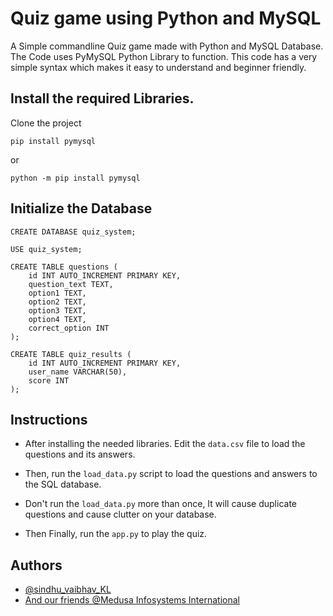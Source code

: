 
# Quiz game using Python and MySQL
A Simple commandline Quiz game made with Python and MySQL Database.
The Code uses PyMySQL Python Library to function. This code has a very simple syntax which makes it easy to understand and beginner friendly.



## Install the required Libraries.

Clone the project

```
pip install pymysql
```
or
```
python -m pip install pymysql
```

## Initialize the Database

```
CREATE DATABASE quiz_system;

USE quiz_system;

CREATE TABLE questions (
    id INT AUTO_INCREMENT PRIMARY KEY,
    question_text TEXT,
    option1 TEXT,
    option2 TEXT,
    option3 TEXT,
    option4 TEXT,
    correct_option INT
);

CREATE TABLE quiz_results (
    id INT AUTO_INCREMENT PRIMARY KEY,
    user_name VARCHAR(50),
    score INT
);
```

## Instructions

- After installing the needed libraries. Edit the `data.csv` file to load the questions and its answers.

- Then, run the `load_data.py` script to load the questions and answers to the SQL database.

- Don't run the `load_data.py` more than once, It will cause duplicate questions and cause clutter on your database.

- Then Finally, run the `app.py` to play the quiz.


## Authors

- [@sindhu_vaibhav_KL](https://www.instagram.com/sindhuvaibhav2007/)
- [And our friends @Medusa Infosystems International](https://www.instagram.com/themedusaclan_official/)


